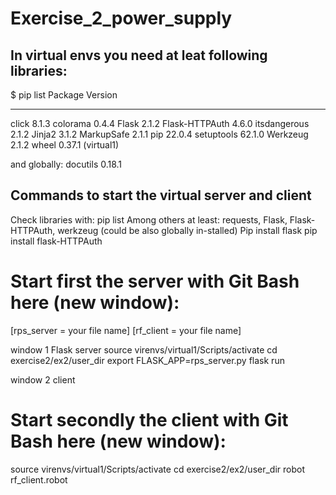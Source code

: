 # Exercise_2_power_supply


## In virtual envs you need at leat following libraries:

$ pip list
Package        Version
-------------- -------
click          8.1.3
colorama       0.4.4
Flask          2.1.2
Flask-HTTPAuth 4.6.0
itsdangerous   2.1.2
Jinja2         3.1.2
MarkupSafe     2.1.1
pip            22.0.4
setuptools     62.1.0
Werkzeug       2.1.2
wheel          0.37.1
(virtual1)

and globally:
docutils       0.18.1

## Commands to start the virtual server and client
Check libraries with: pip list
Among others at least: requests, Flask, Flask-HTTPAuth, werkzeug (could be also globally in-stalled)
Pip install flask
pip install flask-HTTPAuth


# Start first the server with Git Bash here (new window):
[rps_server =  your file name]
[rf_client =  your file name]

window 1 Flask server
source virenvs/virtual1/Scripts/activate
cd exercise2/ex2/user_dir
export FLASK_APP=rps_server.py
flask run

window 2 client
# Start secondly the client with Git Bash here (new window):
source virenvs/virtual1/Scripts/activate
cd exercise2/ex2/user_dir
robot rf_client.robot
